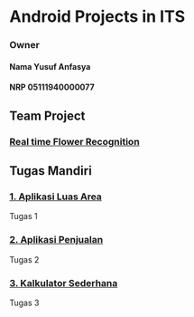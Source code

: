# Android Projects in ITS

### Owner
#### Nama Yusuf Anfasya
#### NRP 05111940000077

## Team Project
### [Real time Flower Recognition](https://github.com/YusufAnfasya/RealTimeFlowerRecognition_TensorFlowLite)

## Tugas Mandiri

### [1. Aplikasi Luas Area](https://github.com/YusufAnfasya/LuasAreaFinal)
Tugas 1 

### [2. Aplikasi Penjualan](https://github.com/YusufAnfasya/Aplikasi_Penjualan_Final)
Tugas 2 

### [3. Kalkulator Sederhana](https://github.com/YusufAnfasya/KalkulatorSederhana)
Tugas 3

 

